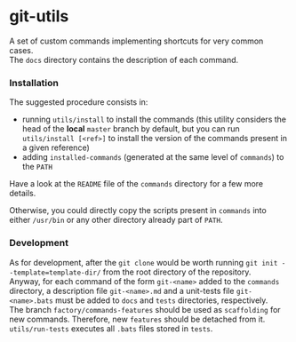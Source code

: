 # git-utils
A set of custom commands implementing shortcuts for very common cases.<br>
The ```docs``` directory contains the description of each command.

### Installation
The suggested procedure consists in:
- running ```utils/install``` to install the commands (this utility considers the head of the <b>local</b> ```master``` branch by default, but you can run ```utils/install [<ref>]``` to install the version of the commands present in a given reference)
- adding ```installed-commands``` (generated at the same level of ```commands```) to the ```PATH```

Have a look at the ```README``` file of the ```commands``` directory for a few more details.

Otherwise, you could directly copy the scripts present in ```commands``` into either ```/usr/bin``` or any other directory already part of ```PATH```.

### Development
As for development, after the ```git clone``` would be worth running ```git init --template=template-dir/``` from the root directory of the repository.<br>
Anyway, for each command of the form ```git-<name>``` added to the ```commands``` directory, a description file ```git-<name>.md``` and a unit-tests file ```git-<name>.bats``` must be added to ```docs``` and ```tests``` directories, respectively.<br>
The branch ```factory/commands-features``` should be used as ```scaffolding``` for new commands. Therefore, new ```features``` should be detached from it.<br>
```utils/run-tests``` executes all ```.bats``` files stored in ```tests```.
